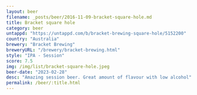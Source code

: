```yaml
---
layout: beer
filename: _posts/beer/2016-11-09-bracket-square-hole.md
title: Bracket square hole
category: beer
untappd: "https://untappd.com/b/bracket-brewing-square-hole/5152200"
country: "Australia"
brewery: "Bracket Brewing"
breweryURL: "/brewery/bracket-brewing.html"
style: "IPA - Session"
score: 7.5
img: /img/list/bracket-square-hole.jpeg
beer-date: "2023-02-28"
desc: "Amazing session beer. Great amount of flavour with low alcohol"
permalink: /beer/:title.html
---
```

